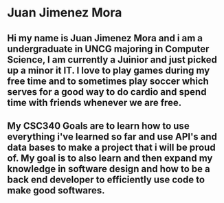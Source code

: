 # Juan Jimenez Mora

## Hi my name is Juan Jimenez Mora and i am a undergraduate in UNCG majoring in Computer Science, I am currently a Juinior and just picked up a minor it IT. I love to play games during my free time and to sometimes play soccer which serves for a good way to do cardio and spend time with friends whenever we are free.

## My CSC340 Goals are to learn how to use everything i've learned so far and use API's and data bases to make a project that i will be proud of. My goal is to also learn and then expand my knowledge in software design and how to be a back end developer to efficiently use code to make good softwares. 